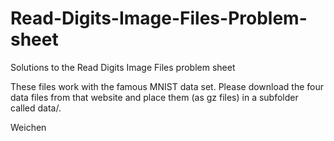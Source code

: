 # Read-Digits-Image-Files-Problem-sheet
Solutions to the Read Digits Image Files problem sheet

These files work with the famous MNIST data set. Please download the four data files from that website and place them (as gz files) in a subfolder called data/.

Weichen
